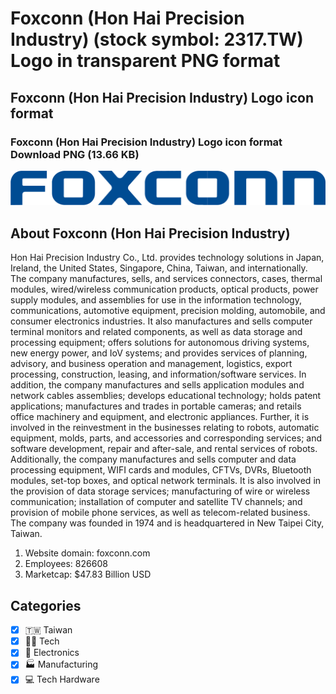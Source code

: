 # Foxconn (Hon Hai Precision Industry) (stock symbol: 2317.TW) Logo in transparent PNG format

## Foxconn (Hon Hai Precision Industry) Logo icon format

### Foxconn (Hon Hai Precision Industry) Logo icon format Download PNG (13.66 KB)

![Foxconn (Hon Hai Precision Industry) Logo icon format Download PNG (13.66 KB)](/img/orig/2317.TW-964f7037.png)

## About Foxconn (Hon Hai Precision Industry)

Hon Hai Precision Industry Co., Ltd. provides technology solutions in Japan, Ireland, the United States, Singapore, China, Taiwan, and internationally. The company manufactures, sells, and services connectors, cases, thermal modules, wired/wireless communication products, optical products, power supply modules, and assemblies for use in the information technology, communications, automotive equipment, precision molding, automobile, and consumer electronics industries. It also manufactures and sells computer terminal monitors and related components, as well as data storage and processing equipment; offers solutions for autonomous driving systems, new energy power, and IoV systems; and provides services of planning, advisory, and business operation and management, logistics, export processing, construction, leasing, and information/software services. In addition, the company manufactures and sells application modules and network cables assemblies; develops educational technology; holds patent applications; manufactures and trades in portable cameras; and retails office machinery and equipment, and electronic appliances. Further, it is involved in the reinvestment in the businesses relating to robots, automatic equipment, molds, parts, and accessories and corresponding services; and software development, repair and after-sale, and rental services of robots. Additionally, the company manufactures and sells computer and data processing equipment, WIFI cards and modules, CFTVs, DVRs, Bluetooth modules, set-top boxes, and optical network terminals. It is also involved in the provision of data storage services; manufacturing of wire or wireless communication; installation of computer and satellite TV channels; and provision of mobile phone services, as well as telecom-related business. The company was founded in 1974 and is headquartered in New Taipei City, Taiwan.

1. Website domain: foxconn.com
2. Employees: 826608
3. Marketcap: $47.83 Billion USD


## Categories
- [x] 🇹🇼 Taiwan
- [x] 👩‍💻 Tech
- [x] 🔌 Electronics
- [x] 🏭 Manufacturing
- [x] 💻 Tech Hardware

